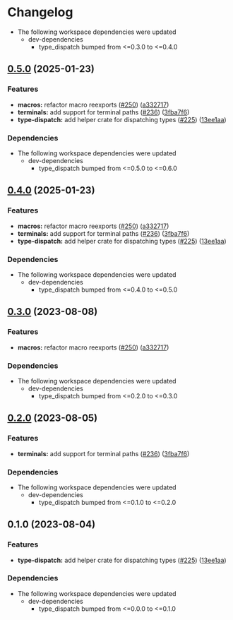# Changelog

* The following workspace dependencies were updated
  * dev-dependencies
    * type_dispatch bumped from <=0.3.0 to <=0.4.0

## [0.5.0](https://github.com/ucb-substrate/substrate2/compare/type_dispatch_macros-v0.4.0...type_dispatch_macros-v0.5.0) (2025-01-23)


### Features

* **macros:** refactor macro reexports ([#250](https://github.com/ucb-substrate/substrate2/issues/250)) ([a332717](https://github.com/ucb-substrate/substrate2/commit/a332717e549fdea50306067e1c92dc60293aed4c))
* **terminals:** add support for terminal paths ([#236](https://github.com/ucb-substrate/substrate2/issues/236)) ([3fba7f6](https://github.com/ucb-substrate/substrate2/commit/3fba7f6227bbf2efcaf79d849c79175e44d783a4))
* **type-dispatch:** add helper crate for dispatching types ([#225](https://github.com/ucb-substrate/substrate2/issues/225)) ([13ee1aa](https://github.com/ucb-substrate/substrate2/commit/13ee1aa1b287ed0c147549003c0af815b849577b))


### Dependencies

* The following workspace dependencies were updated
  * dev-dependencies
    * type_dispatch bumped from <=0.5.0 to <=0.6.0

## [0.4.0](https://github.com/ucb-substrate/substrate2/compare/type_dispatch_macros-v0.3.1...type_dispatch_macros-v0.4.0) (2025-01-23)


### Features

* **macros:** refactor macro reexports ([#250](https://github.com/ucb-substrate/substrate2/issues/250)) ([a332717](https://github.com/ucb-substrate/substrate2/commit/a332717e549fdea50306067e1c92dc60293aed4c))
* **terminals:** add support for terminal paths ([#236](https://github.com/ucb-substrate/substrate2/issues/236)) ([3fba7f6](https://github.com/ucb-substrate/substrate2/commit/3fba7f6227bbf2efcaf79d849c79175e44d783a4))
* **type-dispatch:** add helper crate for dispatching types ([#225](https://github.com/ucb-substrate/substrate2/issues/225)) ([13ee1aa](https://github.com/ucb-substrate/substrate2/commit/13ee1aa1b287ed0c147549003c0af815b849577b))


### Dependencies

* The following workspace dependencies were updated
  * dev-dependencies
    * type_dispatch bumped from <=0.4.0 to <=0.5.0

## [0.3.0](https://github.com/substrate-labs/substrate2/compare/type_dispatch_macros-v0.2.0...type_dispatch_macros-v0.3.0) (2023-08-08)


### Features

* **macros:** refactor macro reexports ([#250](https://github.com/substrate-labs/substrate2/issues/250)) ([a332717](https://github.com/substrate-labs/substrate2/commit/a332717e549fdea50306067e1c92dc60293aed4c))


### Dependencies

* The following workspace dependencies were updated
  * dev-dependencies
    * type_dispatch bumped from <=0.2.0 to <=0.3.0

## [0.2.0](https://github.com/substrate-labs/substrate2/compare/type_dispatch_macros-v0.1.0...type_dispatch_macros-v0.2.0) (2023-08-05)


### Features

* **terminals:** add support for terminal paths ([#236](https://github.com/substrate-labs/substrate2/issues/236)) ([3fba7f6](https://github.com/substrate-labs/substrate2/commit/3fba7f6227bbf2efcaf79d849c79175e44d783a4))


### Dependencies

* The following workspace dependencies were updated
  * dev-dependencies
    * type_dispatch bumped from <=0.1.0 to <=0.2.0

## 0.1.0 (2023-08-04)


### Features

* **type-dispatch:** add helper crate for dispatching types ([#225](https://github.com/substrate-labs/substrate2/issues/225)) ([13ee1aa](https://github.com/substrate-labs/substrate2/commit/13ee1aa1b287ed0c147549003c0af815b849577b))


### Dependencies

* The following workspace dependencies were updated
  * dev-dependencies
    * type_dispatch bumped from <=0.0.0 to <=0.1.0
